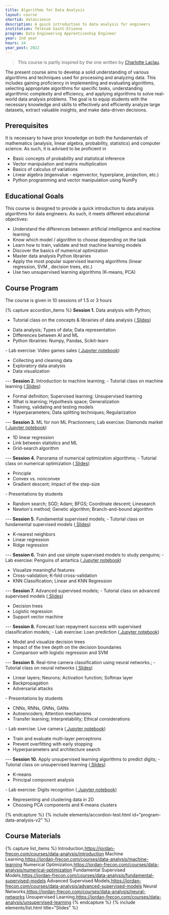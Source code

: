 ```yaml
---
title: Algorithms for Data Analysis
layout: course
shortid: datascience
description: A quick introduction to data analysis for engineers
institution: Télécom Saint-Etienne
program: Data Engineering Apprenticeship Engineer
year: 2nd year
hours: 24
year_post: 2022
---
```



> This course is partly inspired by the one written by [Charlotte Laclau](https://laclauc.github.io/index.html).

The present course aims to develop a solid understanding of various algorithms and techniques used for processing and analyzing data. This includes gaining proficiency in implementing and evaluating algorithms, selecting appropriate algorithms for specific tasks, understanding algorithmic complexity and efficiency, and applying algorithms to solve real-world data analysis problems. The goal is to equip students with the necessary knowledge and skills to effectively and efficiently analyze large datasets, extract valuable insights, and make data-driven decisions.


## <i class="fas fa-exclamation-triangle"></i> Prerequisites

It is necessary to have prior knowledge on both the fundamentals of mathematics (analysis, linear algebra, probability, statistics) and computer science. As such, it is advised to be proficient in
- Basic concepts of probability and statistical inference
- Vector manipulation and matrix multiplication
- Basics of calculus of variations
- Linear algebra (eigenvalue - eigenvector, hyperplane, projection, etc.)
- Python programming and vector manipulation using NumPy


## <i class="fas fa-bookmark"></i> Educational Goals

This course is designed to provide a quick introduction to data analysis algorithms for data engineers. As such, it meets different educational objectives:
- Understand the differences between artificial intelligence and machine learning
- Know which model / algorithm to choose depending on the task
- Learn how to train, validate and test machine learning models
- Discover the basics of numerical optimization
- Master data analysis Python librairies
- Apply the most popular supervised learning algorithms (linear regression, SVM , decision trees, etc.)
- Use two unsupervised learning algorithms (K-means, PCA)

## <i class="fas fa-book"></i> Course Program

The course is given in 10 sessions of 1.5 or 3 hours

{% capture accordion_items %}
<b>Session 1.</b> Data analysis with Python;
- Tutorial class on the concepts & librairies of data analysis (<a href="https://jordan-frecon.com/courses/data-analysis/introduction"><i class="fas fa-chalkboard"></i> Slides</a>)
<ul><li>Data analysis; Types of data; Data representation</li><li>Differences between AI and ML</li><li>Python librairies: Numpy, Pandas, Scikit-learn</li></ul>
- Lab exercise: Video games sales (<a href="https://jordan-frecon.com/jupyterlite/retro/notebooks/?path=data-analysis/lab1-video-games-sales/lab1-video-games-sales.ipynb"><i class="fab fa-python"></i> Jupyter notebook</a>)
<ul><li>Collecting and cleaning data</li><li>Exploratory data analysis</li><li>Data visualization</li></ul>
---
<b>Session 2.</b> Introduction to machine learning;
- Tutorial class on machine learning (<a href="https://jordan-frecon.com/courses/data-analysis/machine-learning"><i class="fas fa-chalkboard"></i> Slides</a>)
<ul><li>Formal definition; Supervised learning; Unsupervised learning</li><li>What is learning; Hypothesis space; Generalization</li><li>Training, validating and testing models</li><li>Hyperparameters; Data splitting techniques; Regularization</li></ul>
---
<b>Session 3.</b> ML for non ML Practionners;
Lab exercise: Diamonds market (<a href="https://jordan-frecon.com/jupyterlite/retro/notebooks/?path=data-analysis/lab2-diamonds-market/lab2-diamonds-market.ipynb"><i class="fab fa-python"></i> Jupyter notebook</a>)
<ul><li>1D linear regression</li><li>Link between statistics and ML</li><li>Grid-search algorithm</li></ul>
---
<b>Session 4.</b> Panorama of numerical optimization algorithms;
- Tutorial class on numerical optimization (<a href="https://jordan-frecon.com/courses/data-analysis/numerical-optimization"><i class="fas fa-chalkboard"></i> Slides</a>)
<ul><li>Principle</li><li>Convex vs. nonconvex</li><li>Gradient descent; Impact of the step-size</li></ul>
- Presentations by students
<ul><li>Random search; SGD; Adam; BFGS; Coordinate descent; Linesearch</li><li>Newton's method; Genetic algorithm; Branch-and-bound algorithm</li></ul>
---
<b>Session 5.</b> Fundamental supervised models;
- Tutorial class on fundamental supervised models (<a href="https://jordan-frecon.com/courses/data-analysis/fundamental-supervised-models"><i class="fas fa-chalkboard"></i> Slides</a>)
<ul><li>K-nearest neighbors</li><li>Linear regression</li><li>Ridge regression</li></ul>
---
<b>Session 6.</b> Train and use simple supervised models to study penguins;
- Lab exercise: Penguins of antartica (<a href="https://jordan-frecon.com/jupyterlite/retro/notebooks/?path=data-analysis/lab3-penguins-of-antarctica/lab3-penguins-of-antarctica.ipynb"><i class="fab fa-python"></i> Jupyter notebook</a>)
<ul><li>Visualize meaningful features</li><li>Cross-validation; K-fold cross-validation</li><li>KNN Classification; Linear and KNN Regression</li></ul>
---
<b>Session 7.</b> Advanced supervised models;
- Tutorial class on advanced supervised models (<a href="https://jordan-frecon.com/courses/data-analysis/advanced-supervised-models"><i class="fas fa-chalkboard"></i> Slides</a>)
<ul><li>Decision trees</li><li>Logistic regression</li><li>Support vector machine</li></ul>
---
<b>Session 8.</b> Forecast loan repayment success with supervised classification models;
- Lab exercise: Loan prediction (<a href="https://jordan-frecon.com/jupyterlite/retro/notebooks/?path=data-analysis/lab4-loan-prediction/lab4-loan-prediction.ipynb"><i class="fab fa-python"></i> Jupyter notebook</a>)
<ul><li>Model and visualize decision trees</li><li>Impact of the tree depth on the decision boundaries</li><li>Comparison with logistic regression and SVM</li></ul>
---
<b>Session 9.</b> Real-time camera classification using neural networks.;
- Tutorial class on neural networks (<a href="https://jordan-frecon.com/courses/data-analysis/neural-networks"><i class="fas fa-chalkboard"></i> Slides</a>)
<ul><li>Linear layers; Neurons; Activation function; Softmax layer</li><li>Backpropagation</li><li>Adversarial attacks</li></ul>
- Presentations by students
<ul><li>CNNs, RNNs, GNNs, GANs</li><li>Autoencoders; Attention mechanisms</li><li>Transfer learning; Interpretability; Ethical considerations</li></ul>
- Lab exercise: Live camera (<a href="https://jordan-frecon.com/jupyterlite/retro/notebooks/?path=data-analysis/lab5-live-camera/lab5-live-camera.ipynb"><i class="fab fa-python"></i> Jupyter notebook</a>)
<ul><li>Train and evaluate multi-layer perceptrons</li><li>Prevent overfitting with early stopping</li><li>Hyperparameters and architecture search</li></ul>
---
<b>Session 10.</b> Apply unsupervised learning algorithms to predict digits;
- Tutorial class on unsupervised learning (<a href="https://jordan-frecon.com/courses/data-analysis/unsupervised-learning"><i class="fas fa-chalkboard"></i> Slides</a>)
<ul><li>K-means</li><li>Principal component analysis</li></ul>
- Lab exercise: Digits recognition (<a href="https://jordan-frecon.com/jupyterlite/retro/notebooks/?path=data-analysis/lab6-digits-recognition/lab6-digits-recognition.ipynb"><i class="fab fa-python"></i> Jupyter notebook</a>)
<ul><li>Representing and clustering data in 2D</li><li>Choosing PCA components and K-means clusters</li></ul>
{% endcapture %}
{% include elements/accordion-test.html id="program-data-analysis-v2" %}

## <i class="fas fa-file-download"></i> Course Materials

{% capture list_items %}
Introduction,https://jordan-frecon.com/courses/data-analysis/introduction
Machine Learning,https://jordan-frecon.com/courses/data-analysis/machine-learning
Numerical Optimization,https://jordan-frecon.com/courses/data-analysis/numerical-optimization
Fundamental Supervised Models,https://jordan-frecon.com/courses/data-analysis/fundamental-supervised-models
Advanced Supervised Models,https://jordan-frecon.com/courses/data-analysis/advanced-supervised-models
Neural Networks,https://jordan-frecon.com/courses/data-analysis/neural-networks
Unsupervised Learning,https://jordan-frecon.com/courses/data-analysis/unsupervised-learning
{% endcapture %}
{% include elements/list.html title="Slides" %}



